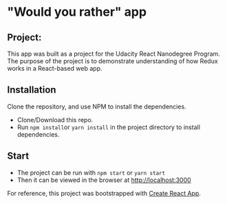 # "Would you rather" app

## Project:

This app was built as a project for the Udacity React Nanodegree Program. The purpose of the project is to demonstrate understanding of how Redux works in a React-based web app.

## Installation

Clone the repository, and use NPM to install the dependencies.
- Clone/Download this repo.
- Run `npm install`or `yarn install` in the project directory to install dependencies.

## Start
- The project can be run with `npm start` or `yarn start`
- Then it can be viewed in the browser at [http://localhost:3000](http://localhost:3000)

For reference, this project was bootstrapped with [Create React App](https://github.com/facebook/create-react-app).
